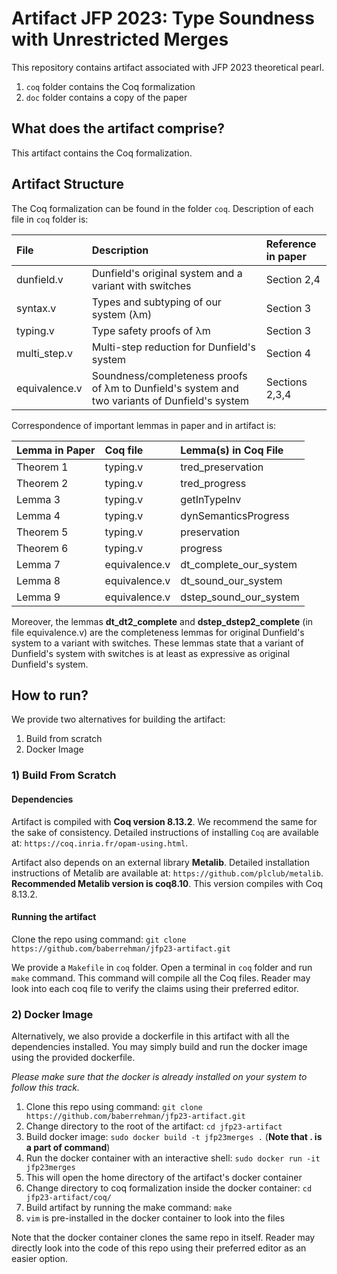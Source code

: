 # Artifact JFP 2023: Type Soundness with Unrestricted Merges

This repository contains artifact associated with JFP 2023 theoretical pearl.

1. `coq` folder contains the Coq formalization
2. `doc` folder contains a copy of the paper

## What does the artifact comprise?

This artifact contains the Coq formalization.

## Artifact Structure

The Coq formalization can be found in the folder `coq`. Description of each file in
`coq` folder is:

|  File         |   Description                                                                                  | Reference in paper |
| :------------ | :--------------------------------------------------------------------------------------------- | :----------------  |
| dunfield.v    | Dunfield's original system and a variant with switches                                         | Section 2,4        |
| syntax.v      | Types and subtyping of our system (λm)                                                         | Section 3          | 
| typing.v      | Type safety proofs of λm                                                                       | Section 3          |
| multi_step.v  | Multi-step reduction for Dunfield's system                                                     | Section 4          |
| equivalence.v | Soundness/completeness proofs of λm to Dunfield's system and two variants of Dunfield's system | Sections 2,3,4     |



Correspondence of important lemmas in paper and in artifact is:


|  Lemma in Paper  |   Coq file    |     Lemma(s) in Coq File     |
| :--------------- | :------------ | :--------------------------- |
| Theorem 1        | typing.v      | tred_preservation            |
| Theorem 2        | typing.v      | tred_progress                |
| Lemma 3          | typing.v      | getInTypeInv                 |
| Lemma 4          | typing.v      | dynSemanticsProgress         |
| Theorem 5        | typing.v      | preservation                 |
| Theorem 6        | typing.v      | progress                     |
| Lemma 7          | equivalence.v | dt_complete_our_system       |
| Lemma 8          | equivalence.v | dt_sound_our_system          |
| Lemma 9          | equivalence.v | dstep_sound_our_system       |


Moreover, the lemmas **dt_dt2_complete** and **dstep_dstep2_complete** (in file equivalence.v)
are the completeness lemmas for original Dunfield's system to a variant
with switches. These lemmas state that a variant of Dunfield's system with
switches is at least as expressive as original Dunfield's system.

## How to run?

We provide two alternatives for building the artifact:

1. Build from scratch
2. Docker Image

### 1) Build From Scratch

#### Dependencies

Artifact is compiled with **Coq version 8.13.2**. We recommend the same for the
sake of consistency. Detailed instructions of installing `Coq` are available
at: `https://coq.inria.fr/opam-using.html`.

Artifact also depends on an external library **Metalib**. Detailed installation
instructions of Metalib are available at: `https://github.com/plclub/metalib`.
**Recommended Metalib version is coq8.10**. This version compiles with Coq 8.13.2.

#### Running the artifact

Clone the repo using command: `git clone https://github.com/baberrehman/jfp23-artifact.git`

We provide a `Makefile` in `coq` folder. Open a terminal in `coq` folder and
run `make` command. This command will compile all the Coq files. Reader may look into
each coq file to verify the claims using their preferred editor.

### 2) Docker Image

Alternatively, we also provide a dockerfile in this artifact with all the dependencies
installed. You may simply build and run the docker image using the provided dockerfile.

*Please make sure that the docker is already installed on your system to follow this track.*

1. Clone this repo using command: `git clone https://github.com/baberrehman/jfp23-artifact.git`
2. Change directory to the root of the artifact: `cd jfp23-artifact`
3. Build docker image: `sudo docker build -t jfp23merges .` (**Note that . is a part of command**)
4. Run the docker container with an interactive shell: `sudo docker run -it jfp23merges`
5. This will open the home directory of the artifact's docker container
6. Change directory to coq formalization inside the docker container: `cd jfp23-artifact/coq/`
7. Build artifact by running the make command: `make`
8. `vim` is pre-installed in the docker container to look into the files

Note that the docker container clones the same repo in itself. Reader may directly
look into the code of this repo using their preferred editor as an easier option.

